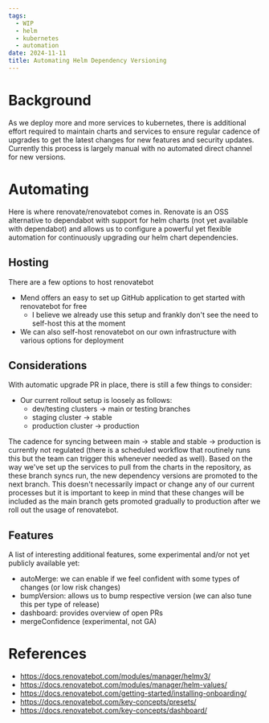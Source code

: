 ```yaml
---
tags:
  - WIP
  - helm
  - kubernetes
  - automation
date: 2024-11-11
title: Automating Helm Dependency Versioning
---
```


# Background

As we deploy more and more services to kubernetes, there is additional effort required to maintain charts and services to ensure regular cadence of upgrades to get the latest changes for new features and security updates. Currently this process is largely manual with no automated direct channel for new versions.

# Automating

Here is where renovate/renovatebot comes in. Renovate is an OSS alternative to dependabot with support for helm charts (not yet available with dependabot) and allows us to configure a powerful yet flexible automation for continuously upgrading our helm chart dependencies.

## Hosting

There are a few options to host renovatebot

- Mend offers an easy to set up GitHub application to get started with renovatebot for free
	- I believe we already use this setup and frankly don't see the need to self-host this at the moment
- We can also self-host renovatebot on our own infrastructure with various options for deployment

## Considerations

With automatic upgrade PR in place, there is still a few things to consider:

- Our current rollout setup is loosely as follows:
	- dev/testing clusters -> main or testing branches
	- staging cluster -> stable
	- production cluster -> production

The cadence for syncing between main -> stable and stable -> production is currently not regulated (there is a scheduled workflow that routinely runs this but the team can trigger this whenever needed as well). Based on the way we've set up the services to pull from the charts in the repository, as these branch syncs run, the new dependency versions are promoted to the next branch. This doesn't necessarily impact or change any of our current processes but it is important to keep in mind that these changes will be included as the main branch gets promoted gradually to production after we roll out the usage of renovatebot.

## Features

A list of interesting additional features, some experimental and/or not yet publicly available yet:

- autoMerge: we can enable if we feel confident with some types of changes (or low risk changes)
- bumpVersion: allows us to bump respective version (we can also tune this per type of release)
- dashboard: provides overview of open PRs
- mergeConfidence (experimental, not GA)



# References

- https://docs.renovatebot.com/modules/manager/helmv3/
- https://docs.renovatebot.com/modules/manager/helm-values/
- https://docs.renovatebot.com/getting-started/installing-onboarding/
- https://docs.renovatebot.com/key-concepts/presets/
- https://docs.renovatebot.com/key-concepts/dashboard/
